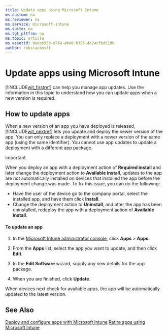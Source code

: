 ```yaml
---
title: Update apps using Microsoft Intune
ms.custom: na
ms.reviewer: na
ms.service: microsoft-intune
ms.suite: na
ms.tgt_pltfrm: na
ms.topic: article
ms.assetid: beee6933-876a-4be0-b395-4c24cfbd519b
author: robstackmsft
---
```

# Update apps using Microsoft Intune
[!INCLUDE[wit_firstref](../Token/wit_firstref_md.md)] can help you manage app updates. Use the information in this topic to understand how you can update apps when a new version is required.

## How to update apps
When a new version of an app you have deployed is released, [!INCLUDE[wit_nextref](../Token/wit_nextref_md.md)] lets you update and deploy the newer version of the app. You can only replace a deployment with a newer version of the same app (using the same identifier). You cannot use app updates to update a deployment with a different app package.

> [!IMPORTANT]
> When you deploy an app with a deployment action of **Required install** and later change the deployment action to **Available install**, updates to the app are not automatically installed on devices that installed the app before the deployment change was made. To fix this issue, you can do the following:
> 
> -   Have the user of the device go to the company portal, select the installed app, and have them click **Install**.
> -   Change the deployment action to **Uninstall**, and after the app has been uninstalled, redeploy the app with a deployment action of **Available install**.

#### To update an app

1.  In the [Microsoft Intune administrator console](https://account.manage.microsoft.com/admin/default.aspx), click **Apps** &gt; **Apps**.

2.  From the **Apps** list, select the app you want to update, and then click **Edit**.

3.  In the **Edit Software** wizard, supply any new details for the app package.

4.  When you are finished, click **Update**.

When devices next check for available apps, the app will be automatically updated to the latest version.

## See Also
[Deploy and configure apps with Microsoft Intune](../Topic/Deploy-and-configure-apps-with-Microsoft-Intune.md)
[Retire apps using Microsoft Intune](../Topic/Retire-apps-using-Microsoft-Intune.md)

